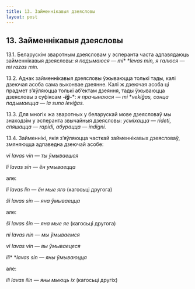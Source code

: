 ```yaml
---
title: 13. Займеннікавыя дзеясловы
layout: post
---
```

## 13. Займеннікавыя дзеясловы

13.1. Беларускім зваротным дзеясловам у эсперанта часта адпавядаюць
займеннікавыя дзеясловы: *я падымаюся* — *mi** **levas min, я
галюся* — *mi razas min.*

13.2. Аднак займеннікавыя дзеясловы ўжываюцца толькі тады, калі
дзеючая асоба сама выконвае дзеянне. Калі ж дзеючая асоба ці
прадмет з’яўляюцца толькі аб’ектам дзеяння, тады ўжываюцца
дзеясловы з суфіксам ***-iĝ-****: **я прачынаюся* — *mi**
**vekiĝas, сонца падымаецца* — *la suno leviĝas.*

13.3. Для многіх жа зваротных у беларускай мове дзеясловаў мы
знаходзім у эсперанта звычайныя дзеясловы: *усміхацца* —
*rideti*, *спяшацца* — *rapidi, абурацца* — *indigni.*

13.4. Займеннікі, якія з’яўляюцца часткай займеннікавых дзеясловаў,
змяняюцца адпаведна дзеючай асобе: 

*vi lavas vin* — *ты ўмываешся*

*li lavas sin* — *ён умываецца*

але:

*li lavas lin* — *ён мые яго* (кагосьці другога)

*ŝi lavas sin* — *яна ўмываецца*

але:

*ŝi lavas ŝin* — *яна мые яе* (кагосьці другога)

*ni lavas nin* — *мы ўмываемся*

*vi lavas vin* — *вы ўмываецеся*

*ili** **lavas sin* — *яны ўмываюцца*

але:

*ili lavas ilin* — *яны мыюць іх* (кагосьці другіх)

